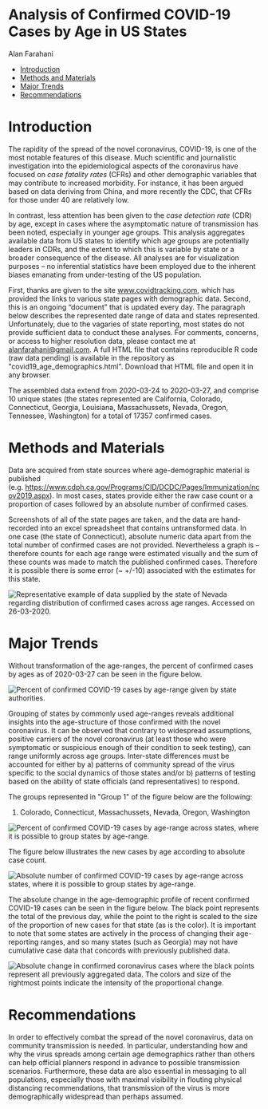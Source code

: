 Analysis of Confirmed COVID-19 Cases by Age in US States
================
Alan Farahani

  - [Introduction](#introduction)
  - [Methods and Materials](#methods-and-materials)
  - [Major Trends](#major-trends)
  - [Recommendations](#recommendations)

# Introduction

The rapidity of the spread of the novel coronavirus, COVID-19, is one of
the most notable features of this disease. Much scientific and
journalistic investigation into the epidemiological aspects of the
coronavirus have focused on *case fatality rates* (CFRs) and other
demographic variables that may contribute to increased morbidity. For
instance, it has been argued based on data deriving from China, and more
recently the CDC, that CFRs for those under 40 are relatively low.

In contrast, less attention has been given to the *case detection rate*
(CDR) by age, except in cases where the asymptomatic nature of
transmission has been noted, especially in younger age groups. This
analysis aggregates available data from US states to identify which age
groups are potentially leaders in CDRs, and the extent to which this is
variable by state or a broader consequence of the disease. All analyses
are for visualization purposes – no inferential statistics have been
employed due to the inherent biases emanating from under-testing of the
US population.

First, thanks are given to the site www.covidtracking.com, which has
provided the links to various state pages with demographic data. Second,
this is an ongoing “document” that is updated every day. The paragraph
below describes the represented date range of data and states
represented. Unfortunately, due to the vagaries of state reporting, most
states do not provide sufficient data to conduct these analyses. For
comments, concerns, or access to higher resolution data, please contact
me at <alanfarahani@gmail.com>.  A full HTML file that contains reproducible R code
(raw data pending) is available in the repository as "covid19_age_demographics.html". 
Download that HTML file and open it in any browser.

The assembled data extend from 2020-03-24 to 2020-03-27, and comprise 10
unique states (the states represented are California, Colorado,
Connecticut, Georgia, Louisiana, Massachussets, Nevada, Oregon,
Tennessee, Washington) for a total of 17357 confirmed cases.

# Methods and Materials

Data are acquired from state sources where age-demographic material is
published
(e.g. <https://www.cdph.ca.gov/Programs/CID/DCDC/Pages/Immunization/ncov2019.aspx>).
In most cases, states provide either the raw case count or a proportion
of cases followed by an absolute number of confirmed cases.

Screenshots of all of the state pages are taken, and the data are
hand-recorded into an excel spreadsheet that contains untransformed
data. In one case (the state of Connecticut), absolute numeric data
apart from the total number of confirmed cases are not provided.
Nevertheless a graph is – therefore counts for each age range were
estimated visually and the sum of these counts was made to match the
published confirmed cases. Therefore it is possible there is some error
(\~ +/-10) associated with the estimates for this state.

![Representative example of data supplied by the state of Nevada
regarding distribution of confirmed cases across age ranges. Accessed on
26-03-2020.](covid19_demographics2_git_files/figure-gfm/Screenshot_2020-03-26%20Power%20BI%20Report.png)

# Major Trends

Without transformation of the age-ranges, the percent of confirmed cases
by ages as of 2020-03-27 can be seen in the figure below.

![Percent of confirmed COVID-19 cases by age-range given by state
authorities.](covid19_demographics2_git_files/figure-gfm/state-dist-1.png)

Grouping of states by commonly used age-ranges reveals additional
insights into the age-structure of those confirmed with the novel
coronavirus. It can be observed that contrary to widespread assumptions,
positive carriers of the novel coronavirus (at least those who were
symptomatic or suspicious enough of their condition to seek testing),
can range uniformly across age groups. Inter-state differences must be
accounted for either by a) patterns of community spread of the virus
specific to the social dynamics of those states and/or b) patterns of
testing based on the ability of state officials (and representatives) to
respond.

The groups represented in "Group 1" of the figure below are the following:

1.  Colorado, Connecticut, Massachussets, Nevada, Oregon, Washington

![Percent of confirmed COVID-19 cases by age-range across states, where
it is possible to group states by
age-range.](covid19_demographics2_git_files/figure-gfm/new-state-dist-1.png)

The figure below illustrates the new cases by age according to absolute
case count.

![Absolute number of confirmed COVID-19 cases by age-range across
states, where it is possible to group states by
age-range.](covid19_demographics2_git_files/figure-gfm/new-state-dist-case-1.png)

The absolute change in the age-demographic profile of recent confirmed
COVID-19 cases can be seen in the figure below.  The black point represents the total of the previous day, while the point to the right is scaled to the size of the proportion of new cases for that state (as is the color). It is important to note
that some states are actively in the process of changing their
age-reporting ranges, and so many states (such as Georgia) may not have
cumulative case data that concords with previously published data.

![Absolute change in confirmed coronavirus cases where the black points
represent all previously aggregated data. The colors and size of the
rightmost points indicate the intensity of the proportional
change.](covid19_demographics2_git_files/figure-gfm/covid-case-change-1.png)

# Recommendations

In order to effectively combat the spread of the novel coronavirus, data
on community transmission is needed. In particular, understanding how
and why the virus spreads among certain age demographics rather than
others can help official planners respond in advance to possible
transmission scenarios. Furthermore, these data are also essential in
messaging to all populations, especially those with maximal visibility
in flouting physical distancing recommendations, that transmission of
the virus is more demographically widespread than perhaps assumed.
